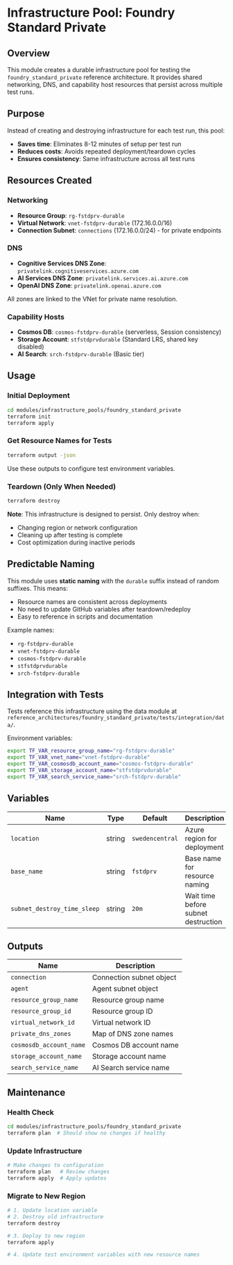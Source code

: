# Infrastructure Pool: Foundry Standard Private

## Overview

This module creates a durable infrastructure pool for testing the `foundry_standard_private` reference architecture. It provides shared networking, DNS, and capability host resources that persist across multiple test runs.

## Purpose

Instead of creating and destroying infrastructure for each test run, this pool:

- **Saves time**: Eliminates 8-12 minutes of setup per test run
- **Reduces costs**: Avoids repeated deployment/teardown cycles
- **Ensures consistency**: Same infrastructure across all test runs

## Resources Created

### Networking

- **Resource Group**: `rg-fstdprv-durable`
- **Virtual Network**: `vnet-fstdprv-durable` (172.16.0.0/16)
- **Connection Subnet**: `connections` (172.16.0.0/24) - for private endpoints

### DNS

- **Cognitive Services DNS Zone**: `privatelink.cognitiveservices.azure.com`
- **AI Services DNS Zone**: `privatelink.services.ai.azure.com`
- **OpenAI DNS Zone**: `privatelink.openai.azure.com`

All zones are linked to the VNet for private name resolution.

### Capability Hosts

- **Cosmos DB**: `cosmos-fstdprv-durable` (serverless, Session consistency)
- **Storage Account**: `stfstdprvdurable` (Standard LRS, shared key disabled)
- **AI Search**: `srch-fstdprv-durable` (Basic tier)

## Usage

### Initial Deployment

```bash
cd modules/infrastructure_pools/foundry_standard_private
terraform init
terraform apply
```

### Get Resource Names for Tests

```bash
terraform output -json
```

Use these outputs to configure test environment variables.

### Teardown (Only When Needed)

```bash
terraform destroy
```

**Note**: This infrastructure is designed to persist. Only destroy when:

- Changing region or network configuration
- Cleaning up after testing is complete
- Cost optimization during inactive periods

## Predictable Naming

This module uses **static naming** with the `durable` suffix instead of random suffixes. This means:

- Resource names are consistent across deployments
- No need to update GitHub variables after teardown/redeploy
- Easy to reference in scripts and documentation

Example names:

- `rg-fstdprv-durable`
- `vnet-fstdprv-durable`
- `cosmos-fstdprv-durable`
- `stfstdprvdurable`
- `srch-fstdprv-durable`

## Integration with Tests

Tests reference this infrastructure using the data module at `reference_architectures/foundry_standard_private/tests/integration/data/`.

Environment variables:

```bash
export TF_VAR_resource_group_name="rg-fstdprv-durable"
export TF_VAR_vnet_name="vnet-fstdprv-durable"
export TF_VAR_cosmosdb_account_name="cosmos-fstdprv-durable"
export TF_VAR_storage_account_name="stfstdprvdurable"
export TF_VAR_search_service_name="srch-fstdprv-durable"
```

## Variables

| Name                        | Type   | Default         | Description                         |
|-----------------------------|--------|-----------------|-------------------------------------|
| `location`                  | string | `swedencentral` | Azure region for deployment         |
| `base_name`                 | string | `fstdprv`       | Base name for resource naming       |
| `subnet_destroy_time_sleep` | string | `20m`           | Wait time before subnet destruction |

## Outputs

| Name                    | Description              |
|-------------------------|--------------------------|
| `connection`            | Connection subnet object |
| `agent`                 | Agent subnet object      |
| `resource_group_name`   | Resource group name      |
| `resource_group_id`     | Resource group ID        |
| `virtual_network_id`    | Virtual network ID       |
| `private_dns_zones`     | Map of DNS zone names    |
| `cosmosdb_account_name` | Cosmos DB account name   |
| `storage_account_name`  | Storage account name     |
| `search_service_name`   | AI Search service name   |

## Maintenance

### Health Check

```bash
cd modules/infrastructure_pools/foundry_standard_private
terraform plan  # Should show no changes if healthy
```

### Update Infrastructure

```bash
# Make changes to configuration
terraform plan   # Review changes
terraform apply  # Apply updates
```

### Migrate to New Region

```bash
# 1. Update location variable
# 2. Destroy old infrastructure
terraform destroy

# 3. Deploy to new region
terraform apply

# 4. Update test environment variables with new resource names
```
